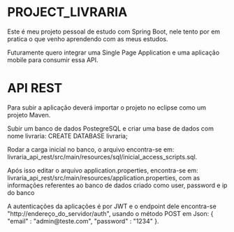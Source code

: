 # PROJECT_LIVRARIA

Este é meu projeto pessoal de estudo com Spring Boot, nele tento por em pratica o que venho aprendendo com as meus estudos.

Futuramente quero integrar uma Single Page Application e uma aplicação mobile para consumir essa API.

# API REST

<p>Para subir a aplicação deverá importar o projeto no eclipse como um projeto Maven. </p>
<p>Subir um banco de dados PostegreSQL e criar uma base de dados com nome livraria: CREATE DATABASE livraria; </p>
<p>Rodar a carga inicial no banco, o arquivo encontra-se em: livraria_api_rest/src/main/resources/sql/inicial_access_scripts.sql. </p>
<p>Após isso editar o arquivo application.properties, encontra-se em: livraria_api_rest/src/main/resources/application.properties, com as informações referentes ao banco de dados criado como user, password e ip do banco </p>
<p>A autenticações da aplicações é por JWT e o endpoint dele encontra-se "http://endereço_do_servidor/auth", usando o método POST em Json: { "email" : "admin@teste.com", "password" : "1234" }.
